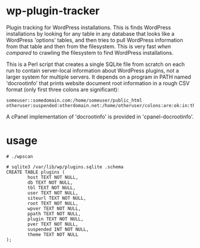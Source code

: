 # wp-plugin-tracker
Plugin tracking for WordPress installations. This is finds WordPress
installations by looking for any table in any database that looks like a
WordPress 'options' tables, and then tries to pull WordPress information from
that table and then from the filesystem. This is very fast *when compared* to
crawling the filesystem to find WordPress installations.

This is a Perl script that creates a single SQLite file from scratch on
each run to contain server-local information about WordPress plugins, not a
larger system for multiple servers. It depends on a program in PATH named
'docrootinfo' that prints website document root information in a rough CSV
format (only first three colons are significant):

```
someuser::somedomain.com:/home/someuser/public_html
otheruser:suspended:otherdomain.net:/home/otheruser/colons:are:ok:in:the:path/
```

A cPanel implementation of 'docrootinfo' is provided in 'cpanel-docrootinfo'.

# usage
```
# ./wpscan

# sqlite3 /var/lib/wp/plugins.sqlite .schema
CREATE TABLE plugins (
        host TEXT NOT NULL,
        db TEXT NOT NULL,
        tbl TEXT NOT NULL,
        user TEXT NOT NULL,
        siteurl TEXT NOT NULL,
        root TEXT NOT NULL,
        wpver TEXT NOT NULL,
        ppath TEXT NOT NULL,
        plugin TEXT NOT NULL,
        pver TEXT NOT NULL,
        suspended INT NOT NULL,
        theme TEXT NOT NULL
);
```
